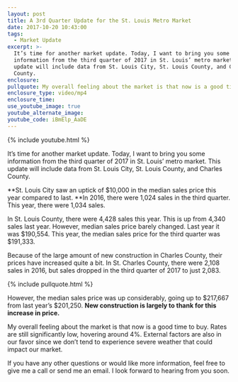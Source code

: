 ```yaml
---
layout: post
title: A 3rd Quarter Update for the St. Louis Metro Market
date: 2017-10-20 10:43:00
tags:
  - Market Update
excerpt: >-
  It’s time for another market update. Today, I want to bring you some
  information from the third quarter of 2017 in St. Louis’ metro market. This
  update will include data from St. Louis City, St. Louis County, and Charles
  County.
enclosure:
pullquote: My overall feeling about the market is that now is a good time to buy.
enclosure_type: video/mp4
enclosure_time:
use_youtube_image: true
youtube_alternate_image:
youtube_code: iBmElp_AaDE
---
```



{% include youtube.html %}

It’s time for another market update. Today, I want to bring you some information from the third quarter of 2017 in St. Louis’ metro market. This update will include data from St. Louis City, St. Louis County, and Charles County.

**St. Louis City saw an uptick of $10,000 in the median sales price this year compared to last.&nbsp;**In 2016, there were 1,024 sales in the third quarter. This year, there were 1,034 sales.

In St. Louis County, there were 4,428 sales this year. This is up from 4,340 sales last year. However, median sales price barely changed. Last year it was $190,554. This year, the median sales price for the third quarter was $191,333.

Because of the large amount of new construction in Charles County, their prices have increased quite a bit. In St. Charles County, there were 2,108 sales in 2016, but sales dropped in the third quarter of 2017 to just 2,083.

{% include pullquote.html %}

However, the median sales price was up considerably, going up to $217,667 from last year’s $201,250. **New construction is largely to thank for this increase in price.**

My overall feeling about the market is that now is a good time to buy. Rates are still significantly low, hovering around 4%. External factors are also in our favor since we don’t tend to experience severe weather that could impact our market.

If you have any other questions or would like more information, feel free to give me a call or send me an email. I look forward to hearing from you soon.